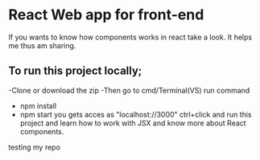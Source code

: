 # React Web app for front-end

If you wants to know how components works in react take a look. It helps me thus am sharing.

## To run this project locally;

-Clone or download the zip
-Then go to cmd/Terminal(VS) run command

- npm install
- npm start
  you gets acces as "localhost://3000" ctrl+click and run this project and learn how to work with JSX and know more about React components.

testing my repo
